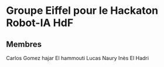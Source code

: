 # Groupe Eiffel pour le Hackaton Robot-IA HdF

## Membres
Carlos Gomez
hajar El hammouti
Lucas Naury
Inès El Hadri
